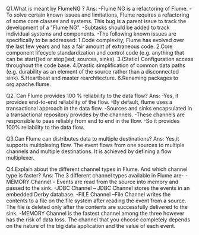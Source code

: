 Q1.What is meant by FlumeNG ?
Ans:
-Flume NG is a refactoring of Flume.
-To solve certain known issues and limitations, Flume requires a refactoring of some core classes and systems. This bug is a parent issue to track the development of a "Flume NG".
-Subtasks should be added to track individual systems and components.
-The following known issues are specifically to be addressed:
1.Code complexity; Flume has evolved over the last few years and has a fair amount of extraneous code.
2.Core component lifecycle standardization and control code (e.g. anything that can be start()ed or stop()ed, sources, sinks).
3.(Static) Configuration access throughout the code base.
4.Drastic simplification of common data paths (e.g. durability as an element of the source rather than a disconnected sink).
5.Heartbeat and master rearchitecture.
6.Renaming packages to org.apache.flume.



Q2. Can Flume provides 100 % reliability to the data flow?
Ans:
-Yes, it provides end-to-end reliability of the flow.
-By default, flume uses a transactional approach in the data flow.
-Sources and sinks encapsulated in a transactional repository provides by the channels.
-These channels are responsible to paas reliably from end to end in the flow.
-So it provides 100% reliability to the data flow.



Q3.Can Flume can distributes data to multiple destinations?
Ans:
Yes,it supports multiplexing flow.
The event flows from one sources to multiple channels and multiple destinations.
It is achieved by defining a flow multiplexer.



Q4.Explain about the different channel types in Flume. And which channel type is
faster?
Ans:
The 3 different channel types available in Flume are-
-MEMORY Channel – Events are read from the source into memory and passed to the sink.
-JDBC Channel – JDBC Channel stores the events in an embedded Derby database.
-FILE Channel –File Channel writes the contents to a file on the file system after reading the event from a source. The file is deleted only  after the contents are successfully delivered to the sink.
-MEMORY Channel is the fastest channel among the three however has the risk of data loss. The channel that you choose completely depends on the nature of the big data application and the value of each event.

